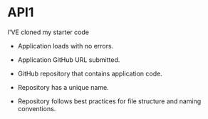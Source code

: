 # API1

I'VE cloned my starter code
* Application loads with no errors.

* Application GitHub URL submitted.

* GitHub repository that contains application code.

* Repository has a unique name.

* Repository follows best practices for file structure and naming conventions.



